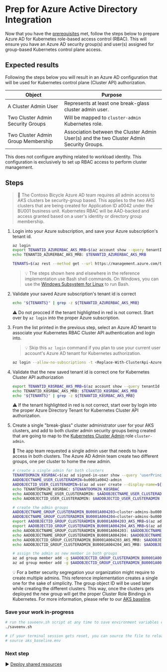 # Prep for Azure Active Directory Integration

Now that you have the [prerequisites](./01-prerequisites.md) met, follow the steps below to prepare Azure AD for Kubernetes role-based access control (RBAC). This will ensure you have an Azure AD security group(s) and user(s) assigned for group-based Kubernetes control plane access.

## Expected results

Following the steps below you will result in an Azure AD configuration that will be used for Kubernetes control plane (Cluster API) authorization.

| Object                             | Purpose                                                                                                                  |
| ---------------------------------- | ------------------------------------------------------------------------------------------------------------------------ |
| A Cluster Admin User               | Represents at least one break-glass cluster admin user.                                                                  |
| Two Cluster Admin Security Groups  | Will be mapped to `cluster-admin` Kubernetes role.                                                                       |
| Two Cluster Admin Group Membership | Association between the Cluster Admin User(s) and the two Cluster Admin Security Groups.                                 |

This does not configure anything related to workload identity. This configuration is exclusively to set up RBAC access to perform cluster management.

## Steps

> :book: The Contoso Bicycle Azure AD team requires all admin access to AKS clusters be security-group based. This applies to the two AKS clusters that are being created for Application ID a0042 under the BU001 business unit. Kubernetes RBAC will be AAD-backed and access granted based on a user's identity or directory group membership.

1. Login into your Azure subscription, and save your Azure subscription's tenant id.

   ```bash
   az login
   export TENANTID_AZURERBAC_AKS_MRB=$(az account show --query tenantId -o tsv)
   echo TENANTID_AZURERBAC_AKS_MRB: $TENANTID_AZURERBAC_AKS_MRB
   
   TENANTS=$(az rest --method get --url https://management.azure.com/tenants?api-version=2020-01-01 --query 'value[].{TenantId:tenantId,Name:displayName}' -o table)
   ```

   > :bulb: The steps shown here and elsewhere in the reference implementation use Bash shell commands. On Windows, you can use the [Windows Subsystem for Linux](https://learn.microsoft.com/windows/wsl/about#what-is-wsl-2) to run Bash.

1. Validate your saved Azure subscription's tenant id is correct

   ```bash
   echo "${TENANTS}" | grep -z ${TENANTID_AZURERBAC_AKS_MRB}
   ```

   :warning: Do not procced if the tenant highlighted in red is not correct. Start over by `az login` into the proper Azure subscription.

1. From the list printed in the previous step, select an Azure AD tenant to associate your Kubernetes RBAC Cluster API authentication and login into.

   > :bulb: Skip this `az login` command if you plan to use your current user account's Azure AD tenant for Kubernetes authorization.

   ```bash
   az login --allow-no-subscriptions -t <Replace-With-ClusterApi-AzureAD-TenantId>
   ```

1. Validate that the new saved tenant id is correct one for Kubernetes Cluster API authorization

   ```bash
   export TENANTID_K8SRBAC_AKS_MRB=$(az account show --query tenantId -o tsv)
   echo TENANTID_K8SRBAC_AKS_MRB: $TENANTID_K8SRBAC_AKS_MRB
   echo "${TENANTS}" | grep -z ${TENANTID_K8SRBAC_AKS_MRB}
   ```

   :warning: If the tenant highlighted in red is not correct, start over by login into the proper Azure Directory Tenant for Kubernetes Cluster API authorization.

1. Create a single "break-glass" cluster administrator user for your AKS clusters, and add to both cluster admin security groups being created that are going to map to the [Kubernetes Cluster Admin](https://kubernetes.io/docs/reference/access-authn-authz/rbac/#user-facing-roles) role `cluster-admin`.

   :book: The app team requested a single admin user that needs to have access in both clusters. The Azure AD Admin team create two different groups, one per cluster to home the new admin.

   ```bash
   # create a single admin for both clusters
   TENANTDOMAIN_K8SRBAC=$(az ad signed-in-user show --query 'userPrincipalName' -o tsv | cut -d '@' -f 2 | sed 's/\"//')
   AADOBJECTNAME_USER_CLUSTERADMIN=bu0001a0042-admin
   AADOBJECTID_USER_CLUSTERADMIN=$(az ad user create --display-name=${AADOBJECTNAME_USER_CLUSTERADMIN} --user-principal-name ${AADOBJECTNAME_USER_CLUSTERADMIN}@${TENANTDOMAIN_K8SRBAC} --force-change-password-next-sign-in --password ChangeMebu0001a0042AdminChangeMe --query id -o tsv)
   echo TENANTDOMAIN_K8SRBAC: $TENANTDOMAIN_K8SRBAC
   echo AADOBJECTNAME_USER_CLUSTERADMIN: $AADOBJECTNAME_USER_CLUSTERADMIN
   echo AADOBJECTID_USER_CLUSTERADMIN: $AADOBJECTID_USER_CLUSTERADMIN
   
   # create the admin groups
   AADOBJECTNAME_GROUP_CLUSTERADMIN_BU0001A004203=cluster-admins-bu0001a0042-03
   AADOBJECTNAME_GROUP_CLUSTERADMIN_BU0001A004204=cluster-admins-bu0001a0042-04
   export AADOBJECTID_GROUP_CLUSTERADMIN_BU0001A004203_AKS_MRB=$(az ad group create --display-name $AADOBJECTNAME_GROUP_CLUSTERADMIN_BU0001A004203 --mail-nickname $AADOBJECTNAME_GROUP_CLUSTERADMIN_BU0001A004203 --description "Principals in this group are cluster admins in the bu0001a004203 cluster." --query id -o tsv)
   export AADOBJECTID_GROUP_CLUSTERADMIN_BU0001A004204_AKS_MRB=$(az ad group create --display-name $AADOBJECTNAME_GROUP_CLUSTERADMIN_BU0001A004204 --mail-nickname $AADOBJECTNAME_GROUP_CLUSTERADMIN_BU0001A004204 --description "Principals in this group are cluster admins in the bu0001a004204 cluster." --query id -o tsv)
   echo AADOBJECTNAME_GROUP_CLUSTERADMIN_BU0001A004203: $AADOBJECTNAME_GROUP_CLUSTERADMIN_BU0001A004203
   echo AADOBJECTNAME_GROUP_CLUSTERADMIN_BU0001A004204: $AADOBJECTNAME_GROUP_CLUSTERADMIN_BU0001A004204
   echo AADOBJECTID_GROUP_CLUSTERADMIN_BU0001A004203_AKS_MRB: $AADOBJECTID_GROUP_CLUSTERADMIN_BU0001A004203_AKS_MRB
   echo AADOBJECTID_GROUP_CLUSTERADMIN_BU0001A004204_AKS_MRB: $AADOBJECTID_GROUP_CLUSTERADMIN_BU0001A004204_AKS_MRB
   
   # assign the admin as new member in both groups
   az ad group member add -g $AADOBJECTID_GROUP_CLUSTERADMIN_BU0001A004203_AKS_MRB --member-id $AADOBJECTID_USER_CLUSTERADMIN
   az ad group member add -g $AADOBJECTID_GROUP_CLUSTERADMIN_BU0001A004204_AKS_MRB --member-id $AADOBJECTID_USER_CLUSTERADMIN
   

   ```

   :bulb: For a better security segregation your organization might require to create multiple admins. This reference implementation creates a single one for the sake of simplicity. The group object ID will be used later while creating the different clusters. This way, once the clusters gets deployed the new group will get the proper Cluster Role Bindings in Kubernetes. For more information, please refer to our [AKS baseline](https://github.com/mspnp/aks-baseline).

### Save your work in-progress

```bash
# run the saveenv.sh script at any time to save environment variables created above to aks_baseline.env
./saveenv.sh

# if your terminal session gets reset, you can source the file to reload the environment variables
# source aks_baseline.env
```

### Next step

:arrow_forward: [Deploy shared resources](./03-cluster-prerequisites.md)
